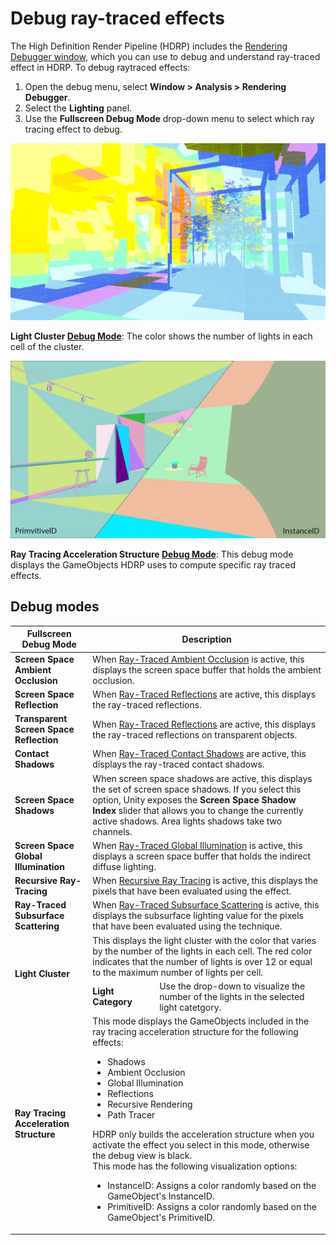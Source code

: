 # Debug ray-traced effects

The High Definition Render Pipeline (HDRP) includes the [Rendering Debugger window](use-the-rendering-debugger.md), which you can use to debug and understand ray-traced effect in HDRP. To debug raytraced effects:

1. Open the debug menu, select **Window > Analysis > Rendering Debugger**.
2. Select the **Lighting** panel.
3. Use the **Fullscreen Debug Mode** drop-down menu to select which ray tracing effect to debug.

![](Images/RayTracingLightCluster1.png)

**Light Cluster [Debug Mode](Ray-Tracing-Debug.md#debug-modes)**: The color shows the number of lights in each cell of the cluster.

![](Images/RayTracingDebugRTAS.png)

**Ray Tracing Acceleration Structure [Debug Mode](Ray-Tracing-Debug.md#debug-modes)**: This debug mode displays the GameObjects HDRP uses to compute specific ray traced effects.

## Debug modes

<table>
<thead>
<tr>
<th><strong>Fullscreen Debug Mode</strong></th>
<th colspan="2"><strong>Description</strong></th>
</tr>
</thead>
<tbody>
<tr>
<td><strong>Screen Space Ambient Occlusion</strong></td>
<td colspan="2">When <a href="Ray-Traced-Ambient-Occlusion.md">Ray-Traced Ambient Occlusion</a> is active, this displays the screen space buffer that holds the ambient occlusion.</td>
</tr>
<tr>
<td><strong>Screen Space Reflection</strong></td>
<td colspan="2">When <a href="Ray-Traced-Reflections.md">Ray-Traced Reflections</a> are active, this displays the ray-traced reflections.</td>
</tr>
<tr>
<td><strong>Transparent Screen Space Reflection</strong></td>
<td colspan="2">When <a href="Ray-Traced-Reflections.md">Ray-Traced Reflections</a> are active, this displays the ray-traced reflections on transparent objects.</td>
</tr>
<tr>
<td><strong>Contact Shadows</strong></td>
<td colspan="2">When <a href="Ray-Traced-Contact-Shadows.md">Ray-Traced Contact Shadows</a> are active, this displays the ray-traced contact shadows.</td>
</tr>
<tr>
<td><strong>Screen Space Shadows</strong></td>
<td colspan="2">When screen space shadows are active, this displays the set of screen space shadows. If you select this option, Unity exposes the <strong>Screen Space Shadow Index</strong> slider that allows you to change the currently active shadows. Area lights shadows take two channels.</td>
</tr>
<tr>
<td><strong>Screen Space Global Illumination</strong></td>
<td colspan="2">When <a href="Ray-Traced-Global-Illumination.md">Ray-Traced Global Illumination</a> is active, this displays a screen space buffer that holds the indirect diffuse lighting.</td>
</tr>
<tr>
<td><strong>Recursive Ray-Tracing</strong></td>
<td colspan="2">When <a href="Ray-Tracing-Recursive-Rendering.md">Recursive Ray Tracing</a> is active, this displays the pixels that have been evaluated using the effect.</td>
</tr>
<tr>
<td><strong>Ray-Traced Subsurface Scattering</strong></td>
<td colspan="2">When <a href="Ray-Traced-Subsurface-Scattering.md">Ray-Traced Subsurface Scattering</a> is active, this displays the subsurface lighting value for the pixels that have been evaluated using the technique.</td>
</tr>
<tr>
<td rowspan="2"><strong>Light Cluster</strong></td>
<td colspan="2">This displays the light cluster with the color that varies by the number of the lights in each cell. The red color indicates that the number of lights is over 12 or equal to the maximum number of lights per cell.</td>
</tr>
<tr>
<td><strong>Light Category</strong></td>
<td>Use the drop-down to visualize the number of the lights in the selected light catetgory.</td>
</tr>
<tr>
<td><strong>Ray Tracing Acceleration Structure</strong></td>
<td colspan="2">This mode displays the GameObjects included in the ray tracing acceleration structure for the following effects:<ul><li>Shadows<li>Ambient Occlusion<li>Global Illumination<li>Reflections<li>Recursive Rendering<li>Path Tracer</ul>HDRP only builds the acceleration structure when you activate the effect you select in this mode, otherwise the debug view is black.<br>This mode has the following visualization options:<ul><li>InstanceID: Assigns a color randomly based on the GameObject's InstanceID.<li>PrimitiveID: Assigns a color randomly based on the GameObject's PrimitiveID.</ul></td>
</tr>
</tbody>
</table>
